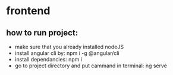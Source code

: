 # frontend

## how to run project:
* make sure that you already installed nodeJS
* install angular cli by: npm i -g @angular/cli
* install dependancies: npm i
* go to project directory and put cammand in terminal: ng serve
